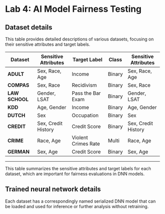 # Lab 4: AI Model Fairness Testing
## Dataset details

This table provides detailed descriptions of various datasets, focusing on their sensitive attributes and target labels.

| **Dataset**           | **Sensitive Attributes**   | **Target Label**          | **Class**   | **Sensitive Attributes**     |
|-----------------------|----------------------------|---------------------------|-------------|-----------------------------|
| **ADULT**             | Sex, Race, Age             | Income                    | Binary      | Sex, Race, Age              |
| **COMPAS**            | Sex, Race                  | Recidivism                | Binary      | Sex, Race                   |
| **LAW SCHOOL**        | Gender, LSAT               | Pass the Bar Exam         | Binary      | Gender, LSAT                |
| **KDD**               | Age, Gender                | Income                    | Binary      | Age, Gender                 |
| **DUTCH**             | Sex                        | Occupation                | Binary      | Sex                         |
| **CREDIT**            | Sex, Credit History        | Credit Score              | Binary      | Sex, Credit History         |
| **CRIME**             | Race, Age                  | Violent Crimes Rate       | Multi       | Race, Age                   |
| **GERMAN**            | Sex, Age                   | Credit Score              | Binary      | Sex, Age                    |

---

This table summarizes the sensitive attributes and target labels for each dataset, which are important for fairness evaluations in DNN models.


## Trained neural network details
Each dataset has a correspondingly named serialized DNN model that can be loaded and used for inference or further analysis without retraining.

